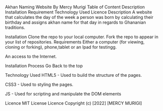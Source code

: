 Akhan Naming Website
By Mercy Murigi
Table of Content
Description
Installation Requirement
Technology Used
Licence
Description
A website that calculates the day of the week a person was born by calculating their birthday and assigns akhan name for that day in regards to Ghananian traditions.

Installation
Clone the repo to your local computer.
Fork the repo to appear in your list of repositories.
Requirements
Either a computer (for viewing, cloning or forking), phone,tablet or an Ipad for testingg.

An access to the Internet.

Installation Process
Go Back to the top

Technology Used
HTML5 - Used to build the structure of the pages.

CSS3 - Used to styling the pages.

JS - Used for scripting and manipulate the DOM elements



Licence
MIT License Licence Copyright (c) [2022] [MERCY MURIGI]